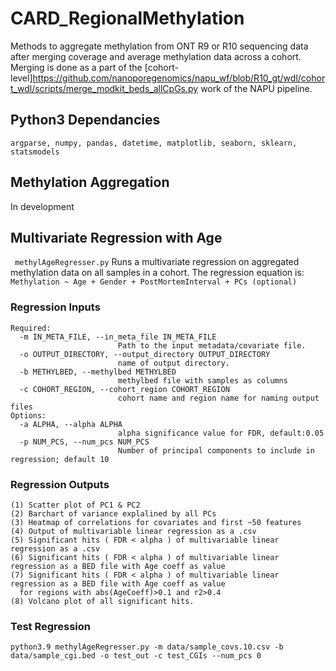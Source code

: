 # CARD_RegionalMethylation

Methods to aggregate methylation from ONT R9 or R10 sequencing data after merging coverage and average methylation data across a cohort. 
Merging is done as a part of the [cohort-level]https://github.com/nanoporegenomics/napu_wf/blob/R10_gt/wdl/cohort_wdl/scripts/merge_modkit_beds_allCpGs.py work of the NAPU pipeline. 

## Python3 Dependancies
 ```argparse, numpy, pandas, datetime, matplotlib, seaborn, sklearn, statsmodels```  

## Methylation Aggregation
In development 

## Multivariate Regression with Age
``` methylAgeRegresser.py``` Runs a multivariate regression on aggregated methylation data on all samples in a cohort. 
The regression equation is: 
``` Methylation ~ Age + Gender + PostMortemInterval + PCs (optional) ``` 

### Regression Inputs
```
Required:
  -m IN_META_FILE, --in_meta_file IN_META_FILE
                        Path to the input metadata/covariate file.
  -o OUTPUT_DIRECTORY, --output_directory OUTPUT_DIRECTORY
                        name of output directory.
  -b METHYLBED, --methylbed METHYLBED
                        methylbed file with samples as columns
  -c COHORT_REGION, --cohort_region COHORT_REGION
                        cohort name and region name for naming output files
Options:
  -a ALPHA, --alpha ALPHA
                        alpha significance value for FDR, default:0.05
  -p NUM_PCS, --num_pcs NUM_PCS
                        Number of principal components to include in regression; default 10
```

### Regression Outputs
```
(1) Scatter plot of PC1 & PC2
(2) Barchart of variance explalined by all PCs
(3) Heatmap of correlations for covariates and first ~50 features
(4) Output of multivariable linear regression as a .csv
(5) Significant hits ( FDR < alpha ) of multivariable linear regression as a .csv
(6) Significant hits ( FDR < alpha ) of multivariable linear regression as a BED file with Age coeff as value
(7) Significant hits ( FDR < alpha ) of multivariable linear regression as a BED file with Age coeff as value
  for regions with abs(AgeCoeff)>0.1 and r2>0.4
(8) Volcano plot of all significant hits.
```
### Test Regression 
```
python3.9 methylAgeRegresser.py -m data/sample_covs.10.csv -b data/sample_cgi.bed -o test_out -c test_CGIs --num_pcs 0
```
